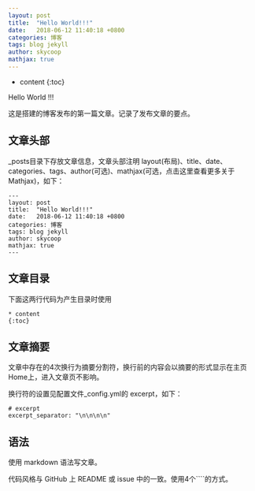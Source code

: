 ```yaml
---
layout: post
title:  "Hello World!!!"
date:   2018-06-12 11:40:18 +0800
categories: 博客
tags: blog jekyll
author: skycoop
mathjax: true
---
```


* content
{:toc}

Hello World !!!

这是搭建的博客发布的第一篇文章。记录了发布文章的要点。






## 文章头部

_posts目录下存放文章信息，文章头部注明 layout(布局)、title、date、categories、tags、author(可选)、mathjax(可选，点击这里查看更多关于Mathjax)，如下：

````
---
layout: post
title:  "Hello World!!!"
date:   2018-06-12 11:40:18 +0800
categories: 博客
tags: blog jekyll
author: skycoop
mathjax: true
---
````


## 文章目录

下面这两行代码为产生目录时使用

````
* content
{:toc}
````


## 文章摘要

文章中存在的4次换行为摘要分割符，换行前的内容会以摘要的形式显示在主页Home上，进入文章页不影响。

换行符的设置见配置文件_config.yml的 excerpt，如下：

````
# excerpt
excerpt_separator: "\n\n\n\n"
````

## 语法

使用 markdown 语法写文章。

代码风格与 GitHub 上 README 或 issue 中的一致。使用4个````的方式。

